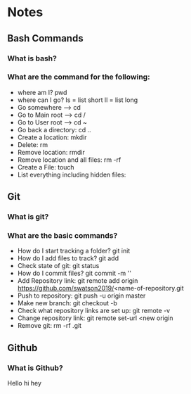 # Notes

## Bash Commands
### What is bash?
### What are the command for the following:

- where am I? pwd
- where can I go? ls = list short ll = list long
- Go somewhere --> cd
- Go to Main root --> cd /
- Go to User root --> cd ~
- Go back a directory: cd ..
- Create a location: mkdir
- Delete: rm
- Remove location: rmdir <directory name>
- Remove location and all files: rm <director name> -rf
- Create a File: touch
- List everything including hidden files:

## Git
### What is git?
### What are the basic commands?

- How do I start tracking a folder? git init
- How do I add files to track? git add <file>
- Check state of git: git status
- How do I commit files? git commit -m '<name of commit>'
- Add Repository link: git remote add origin https://github.com/swatson2019/<name-of-repository.git
- Push to repository: git push -u origin master
- Make new branch: git checkout -b <new branch name>
- Check what repository links are set up: git remote -v
- Change repository link: git remote set-url <new origin
- Remove git: rm -rf .git

## Github
### What is Github?
Hello hi hey
